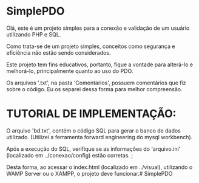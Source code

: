 # SimplePDO
Olá, este é um projeto simples para a conexão e validação de um usuário utilizando PHP e SQL.

Como trata-se de um projeto simples, conceitos como segurança e eficiência não estão sendo considerados.

Este projeto tem fins educativos, portanto, fique a vontade para alterá-lo e melhorá-lo, principalmente quanto ao uso do PDO.

Os arquivos '.txt', na pasta 'Comentarios', possuem comentários que fiz sobre o código. Eu os separei dessa forma para melhor compreensão.

# TUTORIAL DE IMPLEMENTAÇÃO:
O arquivo 'bd.txt', contém o código SQL para gerar o banco de dados utilizado. (Utilizei a ferramenta forward engineering do mysql workbench).

Após a execução do SQL, verifique se as informações do 'arquivo.ini' (localizado em ../conexao/config) estão corretas. ;

Desta forma, ao acessar o index.html (localizado em ../visual), utilizando o WAMP Server ou o XAMPP, o projeto deve funcionar.# SimplePDO
